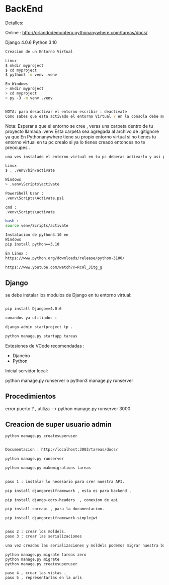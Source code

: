 # BackEnd
Detalles:

Online : http://orlandodemontero.pythonanywhere.com/tareas/docs/ 

Django 4.0.6
Python 3.10

```bash
Creacion de un Entorno Virtual

Linux
$ mkdir myproject
$ cd myproject
$ python3 -m venv .venv

En Windows
> mkdir myproject
> cd myproject
> py -3 -m venv .venv


NOTA: para desactivar el entorno escribir : deactivate
Como sabes que esta activado el entorno Virtual ? en la consola debe mostrarse (.venv)
```

Nota: Esperar a que el entorno se cree , veras una carpeta dentro de tu proyecto llamada .venv
Esta carpeta sea agregada al archivo de .gitignore ya que En Pythonanywhere tiene su propio entorno virtual
si no tienes tu entorno virtual en tu pc crealo si ya lo tienes creado entonces no te preocupes .

```bash
una ves instalado el entorno virtual en tu pc deberas activarlo y asi poder trabajar este paso lo debes realizar cada vez trabajaras en el proyecto.

Linux
$ . .venv/bin/activate

Windows
> .venv\Scripts\activate

PowerShell Usar :
.venv\Scripts\Activate.ps1

cmd :
.venv\Scripts\activate

bash :
source venv/Scripts/activate
```

```bash
Instalacion de python3.10 en 
Windows
pip install python==3.10

En Linux :
https://www.python.org/downloads/release/python-3100/

https://www.youtube.com/watch?v=RcHl_Jitg_g

```

## Django

se debe instalar los modulos de Django en tu entorno virtual:

```bash

pip install Django==4.0.6 

comandos ya utiliados :

django-admin startproject tp .

python manage.py startapp tareas


```

Extesiones de VCode recomendadas :

* Djaneiro
* Python

Inicial servidor local:

python manage.py runserver
o
python3 manage.py runserver


## Procedimientos


error puerto ? , utiliza -->  python manage.py runserver 3000

## Creacion de super usuario admin

```bash
python manage.py createsuperuser

```


```bash

Documentacion : http://localhost:3003/tareas/docs/ 

```


```bash
python manage.py runserver

python manage.py makemigrations tareas

```

```bash
 
paso 1 : instalar lo necesario para crer nuestra API.

pip install djangorestframework , esta es para backend ,

pip install django-cors-headers  , conexion de api

pip install coreapi , para la documentacion.

pip install djangorestframework-simplejwt 


paso 2 : crear los moldels.
paso 3 : crear las serializaciones

una vez creadas las serializaciones y moldels podemos migrar nuestra base de datos.

python manage.py migrate tareas zero
python manage.py migrate
python manage.py createsuperuser 

paso 4 , crear las vistas . 
paso 5 , representarlas en la urls

```